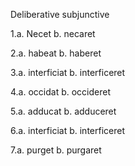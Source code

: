 Deliberative subjunctive

1.a. Necet
b. necaret
  
2.a. habeat
b. haberet

3.a. interficiat
b. interficeret

4.a. occidat
b. occideret

5.a. adducat
b. adduceret

6.a. interficiat
b. interficeret

7.a. purget
b. purgaret


